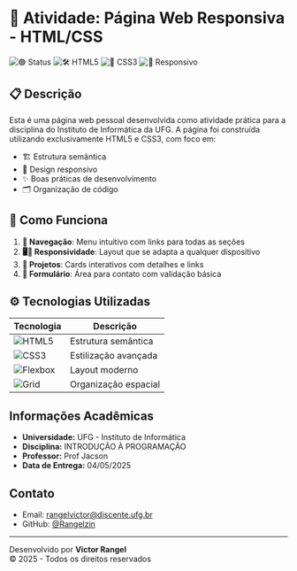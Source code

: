 # 📝 Atividade: Página Web Responsiva - HTML/CSS

![🟢 Status](https://img.shields.io/badge/Status-Entregue-brightgreen)
![🛠️ HTML5](https://img.shields.io/badge/HTML5-E34F26?logo=html5&logoColor=white)
![🎨 CSS3](https://img.shields.io/badge/CSS3-1572B6?logo=css3&logoColor=white)
![📱 Responsivo](https://img.shields.io/badge/Responsivo-Sim-success)

## 📋 Descrição
Esta é uma página web pessoal desenvolvida como atividade prática para a disciplina do Instituto de Informática da UFG. A página foi construída utilizando exclusivamente HTML5 e CSS3, com foco em:

- 🏗️ Estrutura semântica
- 📱 Design responsivo
- ✨ Boas práticas de desenvolvimento
- 🗂️ Organização de código

## 🚀 Como Funciona
1. **🧭 Navegação**: Menu intuitivo com links para todas as seções
2. **🖥️📱 Responsividade**: Layout que se adapta a qualquer dispositivo
3. **💼 Projetos**: Cards interativos com detalhes e links
4. **📩 Formulário**: Área para contato com validação básica

## ⚙️ Tecnologias Utilizadas
| Tecnologia | Descrição |
|------------|-----------|
| ![HTML5](https://img.shields.io/badge/-HTML5-E34F26?logo=html5&logoColor=white) | Estrutura semântica |
| ![CSS3](https://img.shields.io/badge/-CSS3-1572B6?logo=css3&logoColor=white) | Estilização avançada |
| ![Flexbox](https://img.shields.io/badge/-Flexbox-FF6B6B) | Layout moderno |
| ![Grid](https://img.shields.io/badge/-Grid-4ECDC4) | Organização espacial |

## Informações Acadêmicas
- **Universidade:** UFG - Instituto de Informática
- **Disciplina:** INTRODUÇÃO À PROGRAMAÇÃO
- **Professor:** Prof Jacson
- **Data de Entrega:** 04/05/2025

## Contato
- Email: [rangelvictor@discente.ufg.br](mailto:rangelvictor@discente.ufg.br)
- GitHub: [@Rangelzin](https://github.com/Rangelzin)

---

Desenvolvido por **Victor Rangel**  
© 2025 - Todos os direitos reservados
